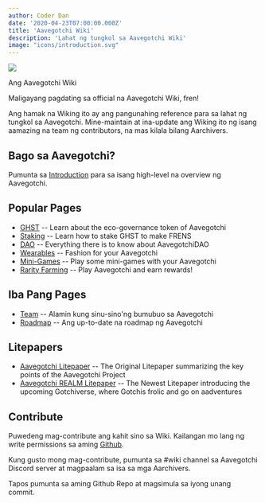 ```yaml
---
author: Coder Dan
date: '2020-04-23T07:00:00.000Z'
title: 'Aavegotchi Wiki'
description: 'Lahat ng tungkol sa Aavegotchi Wiki'
image: "icons/introduction.svg"
---
```


<div class="headerImageContainer">
<img class="headerImage" src="/icons/introduction.svg">
<p class="headerImageText">Ang Aavegotchi Wiki</p>
</div>

Maligayang pagdating sa official na Aavegotchi Wiki, fren!

Ang hamak na Wiking ito ay ang pangunahing reference para sa lahat ng tungkol sa Aavegotchi. Mine-maintain at ina-update ang Wiking ito ng isang aamazing na team ng contributors, na mas kilala bilang Aarchivers.

## Bago sa Aavegotchi?

Pumunta sa [Introduction](https://wiki.aavegotchi.com/introduction) para sa isang high-level na overview ng Aavegotchi.

## Popular Pages
* [GHST](/ghst) -- Learn about the eco-governance token of Aavegotchi
* [Staking](/staking) -- Learn how to stake GHST to make FRENS
* [DAO](/dao) -- Everything there is to know about AavegotchiDAO
* [Wearables](/wearables) -- Fashion for your Aavegotchi
* [Mini-Games](/minigames) -- Play some mini-games with your Aavegotchi
* [Rarity Farming](/rarity-farming) -- Play Aavegotchi and earn rewards!

## Iba Pang Pages

* [Team](/team) -- Alamin kung sinu-sino'ng bumubuo sa Aavegotchi
* [Roadmap](/roadmap) -- Ang up-to-date na roadmap ng Aavegotchi

## Litepapers

* [Aavegotchi Litepaper](https://docs.google.com/document/d/1aTijRP1Rd_Z8iu6IISWCct7TWRdzK3x-lfrucgM_7Cg/edit#heading=h.el8lgo9q7kkr) -- The Original Litepaper summarizing the key points of the Aavegotchi Project
* [Aavegotchi REALM Litepaper](https://docs.google.com/document/d/1hUHF29F3_tByWd8ezSphYEE0gPJYg3K5CN1K-X3_WK8/edit) -- The Newest Litepaper introducing the upcoming Gotchiverse, where Gotchis frolic and go on aadventures

## Contribute

Puwedeng mag-contribute ang kahit sino sa Wiki. Kailangan mo lang ng write permissions sa aming [Github](https://github.com/aavegotchi/aavegotchi-wiki).

Kung gusto mong mag-contribute, pumunta sa #wiki channel sa Aavegotchi Discord server at magpaalam sa isa sa mga Aarchivers.

Tapos pumunta sa aming Github Repo at magsimula sa iyong unang commit. 